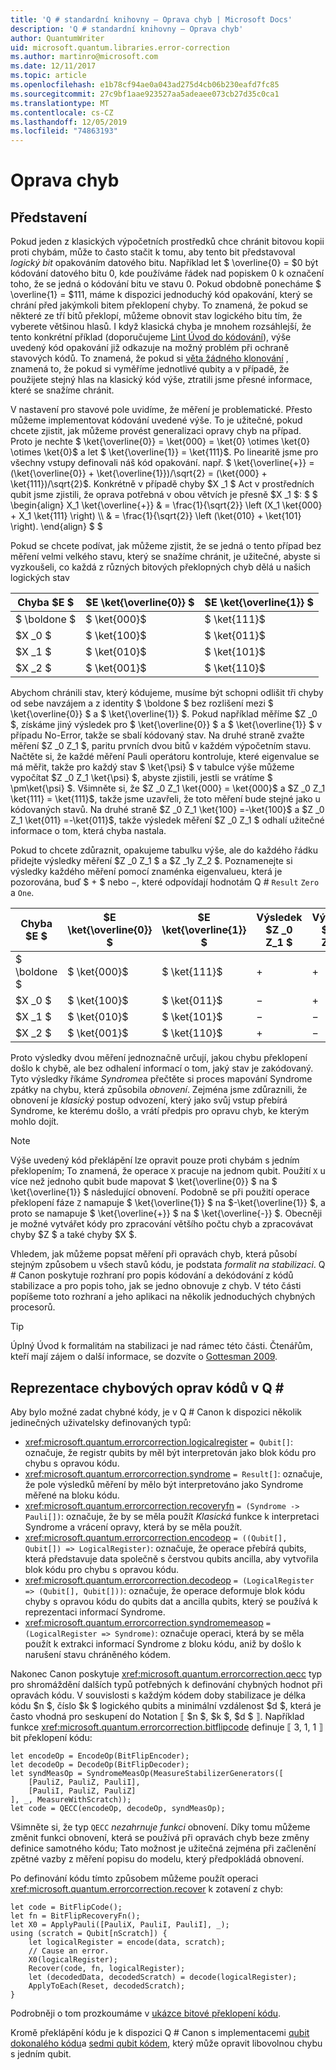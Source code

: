 ```yaml
---
title: 'Q # standardní knihovny – Oprava chyb | Microsoft Docs'
description: 'Q # standardní knihovny – Oprava chyb'
author: QuantumWriter
uid: microsoft.quantum.libraries.error-correction
ms.author: martinro@microsoft.com
ms.date: 12/11/2017
ms.topic: article
ms.openlocfilehash: e1b78cf94ae0a043ad275d4cb06b230eafd7fc85
ms.sourcegitcommit: 27c9bf1aae923527aa5adeaee073cb27d35c0ca1
ms.translationtype: MT
ms.contentlocale: cs-CZ
ms.lasthandoff: 12/05/2019
ms.locfileid: "74863193"
---
```

# <a name="error-correction"></a>Oprava chyb #

## <a name="introduction"></a>Představení ##

Pokud jeden z klasických výpočetních prostředků chce chránit bitovou kopii proti chybám, může to často stačit k tomu, aby tento bit představoval *logický bit* opakováním datového bitu.
Například let $ \overline{0} = $0 být kódování datového bitu 0, kde používáme řádek nad popiskem 0 k označení toho, že se jedná o kódování bitu ve stavu 0.
Pokud obdobně ponecháme $ \overline{1} = $111, máme k dispozici jednoduchý kód opakování, který se chrání před jakýmkoli bitem překlopení chyby.
To znamená, že pokud se některé ze tří bitů překlopí, můžeme obnovit stav logického bitu tím, že vyberete většinou hlasů.
I když klasická chyba je mnohem rozsáhlejší, že tento konkrétní příklad (doporučujeme [Lint Úvod do kódování](https://www.springer.com/us/book/9783540641339)), výše uvedený kód opakování již odkazuje na možný problém při ochraně stavových kódů.
To znamená, že pokud si [věta žádného klonování](xref:microsoft.quantum.concepts.pauli#the-no-cloning-theorem) , znamená to, že pokud si vyměříme jednotlivé qubity a v případě, že použijete stejný hlas na klasický kód výše, ztratili jsme přesné informace, které se snažíme chránit.

V nastavení pro stavové pole uvidíme, že měření je problematické. Přesto můžeme implementovat kódování uvedené výše.
To je užitečné, pokud chcete zjistit, jak můžeme provést generalizaci opravy chyb na případ.
Proto je nechte $ \ket{\overline{0}} = \ket{000} = \ket{0} \otimes \ket{0} \otimes \ket{0}$ a let $ \ket{\overline{1}} = \ket{111}$.
Po linearitě jsme pro všechny vstupy definovali náš kód opakování. např. $ \ket{\overline{+}} = (\ket{\overline{0}} + \ket{\overline{1}})/\sqrt{2} = (\ket{000} + \ket{111})/\sqrt{2}$.
Konkrétně v případě chyby $X _1 $ Act v prostředních qubit jsme zjistili, že oprava potřebná v obou větvích je přesně $X _1 $: $ $ \begin{align} X_1 \ket{\overline{+}} & = \frac{1}{\sqrt{2}} \left (X_1 \ket{000} + X_1 \ket{111} \right) \\\\ & = \frac{1}{\sqrt{2}} \left (\ket{010} + \ket{101} \right).
\end{align} $ $

Pokud se chcete podívat, jak můžeme zjistit, že se jedná o tento případ bez měření velmi velkého stavu, který se snažíme chránit, je užitečné, abyste si vyzkoušeli, co každá z různých bitových překlopných chyb dělá u našich logických stav

| Chyba $E $ | $E \ket{\overline{0}} $ | $E \ket{\overline{1}} $ |
| --- | --- | --- |
| $ \boldone $ | $ \ket{000}$ | $ \ket{111}$ |
| $X _0 $ | $ \ket{100}$ | $ \ket{011}$ |
| $X _1 $ | $ \ket{010}$ | $ \ket{101}$ |
| $X _2 $ | $ \ket{001}$ | $ \ket{110}$ |

Abychom chránili stav, který kódujeme, musíme být schopni odlišit tři chyby od sebe navzájem a z identity $ \boldone $ bez rozlišení mezi $ \ket{\overline{0}} $ a $ \ket{\overline{1}} $.
Pokud například měříme $Z _0 $, získáme jiný výsledek pro $ \ket{\overline{0}} $ a $ \ket{\overline{1}} $ v případu No-Error, takže se sbalí kódovaný stav.
Na druhé straně zvažte měření $Z _0 Z_1 $, paritu prvních dvou bitů v každém výpočetním stavu.
Načtěte si, že každé měření Pauli operátoru kontroluje, které eigenvalue se má měřit, takže pro každý stav $ \ket{\psi} $ v tabulce výše můžeme vypočítat $Z _0 Z_1 \ket{\psi} $, abyste zjistili, jestli se vrátíme $ \pm\ket{\psi} $.
Všimněte si, že $Z _0 Z_1 \ket{000} = \ket{000}$ a $Z _0 Z_1 \ket{111} = \ket{111}$, takže jsme uzavřeli, že toto měření bude stejné jako u kódovaných stavů.
Na druhé straně $Z _0 Z_1 \ket{100} =-\ket{100}$ a $Z _0 Z_1 \ket{011} =-\ket{011}$, takže výsledek měření $Z _0 Z_1 $ odhalí užitečné informace o tom, která chyba nastala.

Pokud to chcete zdůraznit, opakujeme tabulku výše, ale do každého řádku přidejte výsledky měření $Z _0 Z_1 $ a $Z _1y Z_2 $.
Poznamenejte si výsledky každého měření pomocí znaménka eigenvalueu, která je pozorována, buď $ + $ nebo $-$, které odpovídají hodnotám Q # `Result` `Zero` a `One`.

| Chyba $E $ | $E \ket{\overline{0}} $ | $E \ket{\overline{1}} $ | Výsledek $Z _0 Z_1 $ | Výsledek $Z _1 Z_2 $ |
| --- | --- | --- | --- | --- |
| $ \boldone $ | $ \ket{000}$ | $ \ket{111}$ | $+$ | $+$ |
| $X _0 $ | $ \ket{100}$ | $ \ket{011}$ | $-$ | $+$ |
| $X _1 $ | $ \ket{010}$ | $ \ket{101}$ | $-$ | $-$ |
| $X _2 $ | $ \ket{001}$ | $ \ket{110}$ | $+$ | $-$ |

Proto výsledky dvou měření jednoznačně určují, jakou chybu překlopení došlo k chybě, ale bez odhalení informací o tom, jaký stav je zakódovaný.
Tyto výsledky říkáme *Syndrome*a přečtěte si proces mapování Syndrome zpátky na chybu, která způsobila *obnovení*.
Zejména jsme zdůraznili, že obnovení je *klasický* postup odvození, který jako svůj vstup přebírá Syndrome, ke kterému došlo, a vrátí předpis pro opravu chyb, ke kterým mohlo dojít.

> [!NOTE]
> Výše uvedený kód překlápění lze opravit pouze proti chybám s jedním překlopením; To znamená, že operace `X` pracuje na jednom qubit.
> Použití `X` u více než jednoho qubit bude mapovat $ \ket{\overline{0}} $ na $ \ket{\overline{1}} $ následující obnovení.
> Podobně se při použití operace překlopení fáze `Z` namapuje $ \ket{\overline{1}} $ na $-\ket{\overline{1}} $, a proto se namapuje $ \ket{\overline{+}} $ na $ \ket{\overline{-}} $.
> Obecněji je možné vytvářet kódy pro zpracování většího počtu chyb a zpracovávat chyby $Z $ a také chyby $X $.

Vhledem, jak můžeme popsat měření při opravách chyb, která působí stejným způsobem u všech stavů kódu, je podstata *formalit na stabilizaci*.
Q # Canon poskytuje rozhraní pro popis kódování a dekódování z kódů stabilizace a pro popis toho, jak se jedno obnovuje z chyb.
V této části popíšeme toto rozhraní a jeho aplikaci na několik jednoduchých chybných procesorů.

> [!TIP]
> Úplný Úvod k formalitám na stabilizaci je nad rámec této části.
> Čtenářům, kteří mají zájem o další informace, se dozvíte o [Gottesman 2009](https://arxiv.org/abs/0904.2557).

## <a name="representing-error-correcting-codes-in-q"></a>Reprezentace chybových oprav kódů v Q # ##

Aby bylo možné zadat chybné kódy, je v Q # Canon k dispozici několik jedinečných uživatelsky definovaných typů:

- <xref:microsoft.quantum.errorcorrection.logicalregister> `= Qubit[]`: označuje, že registr qubits by měl být interpretován jako blok kódu pro chybu s opravou kódu.
- <xref:microsoft.quantum.errorcorrection.syndrome> `= Result[]`: označuje, že pole výsledků měření by mělo být interpretováno jako Syndrome měřené na bloku kódu.
- <xref:microsoft.quantum.errorcorrection.recoveryfn> `= (Syndrome -> Pauli[])`: označuje, že by se měla použít *Klasická* funkce k interpretaci Syndrome a vrácení opravy, která by se měla použít.
- <xref:microsoft.quantum.errorcorrection.encodeop> `= ((Qubit[], Qubit[]) => LogicalRegister)`: označuje, že operace přebírá qubits, která představuje data společně s čerstvou qubits ancilla, aby vytvořila blok kódu pro chybu s opravou kódu.
- <xref:microsoft.quantum.errorcorrection.decodeop> `= (LogicalRegister => (Qubit[], Qubit[]))`: označuje, že operace deformuje blok kódu chyby s opravou kódu do qubits dat a ancilla qubits, který se používá k reprezentaci informací Syndrome.
- <xref:microsoft.quantum.errorcorrection.syndromemeasop> `= (LogicalRegister => Syndrome)`: označuje operaci, která by se měla použít k extrakci informací Syndrome z bloku kódu, aniž by došlo k narušení stavu chráněného kódem.

Nakonec Canon poskytuje <xref:microsoft.quantum.errorcorrection.qecc> typ pro shromáždění dalších typů potřebných k definování chybných hodnot při opravách kódu. V souvislosti s každým kódem doby stabilizace je délka kódu $n $, číslo $k $ logického qubits a minimální vzdálenost $d $, která je často vhodná pro seskupení do Notation ⟦ $n $, $k $, $d $ ⟧. Například funkce <xref:microsoft.quantum.errorcorrection.bitflipcode> definuje ⟦ 3, 1, 1 ⟧ bit překlopení kódu:

```qsharp
let encodeOp = EncodeOp(BitFlipEncoder);
let decodeOp = DecodeOp(BitFlipDecoder);
let syndMeasOp = SyndromeMeasOp(MeasureStabilizerGenerators([
    [PauliZ, PauliZ, PauliI],
    [PauliI, PauliZ, PauliZ]
], _, MeasureWithScratch));
let code = QECC(encodeOp, decodeOp, syndMeasOp);
```

Všimněte si, že typ `QECC` *nezahrnuje funkci* obnovení.
Díky tomu můžeme změnit funkci obnovení, která se používá při opravách chyb beze změny definice samotného kódu; Tato možnost je užitečná zejména při začlenění zpětné vazby z měření popisu do modelu, který předpokládá obnovení.

Po definování kódu tímto způsobem můžeme použít operaci <xref:microsoft.quantum.errorcorrection.recover> k zotavení z chyb:

```qsharp
let code = BitFlipCode();
let fn = BitFlipRecoveryFn();
let X0 = ApplyPauli([PauliX, PauliI, PauliI], _);
using (scratch = Qubit[nScratch]) {
    let logicalRegister = encode(data, scratch);
    // Cause an error.
    X0(logicalRegister);
    Recover(code, fn, logicalRegister);
    let (decodedData, decodedScratch) = decode(logicalRegister);
    ApplyToEach(Reset, decodedScratch);
}
```

Podrobněji o tom prozkoumáme v [ukázce bitové překlopení kódu](https://github.com/microsoft/Quantum/tree/master/samples/error-correction/bit-flip-code).

Kromě překlápění kódu je k dispozici Q # Canon s implementacemi [qubit dokonalého kódu](https://arxiv.org/abs/quant-ph/9602019)a [sedmi qubit kódem](https://arxiv.org/abs/quant-ph/9705052), který může opravit libovolnou chybu s jedním qubit.
